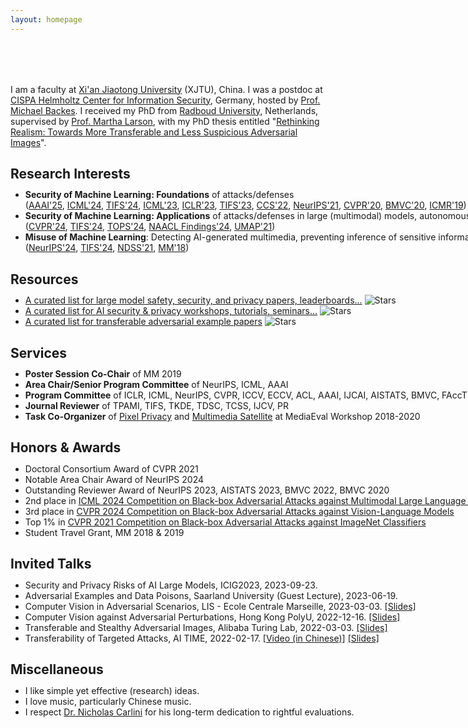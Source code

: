 ```yaml
---
layout: homepage
---
```


<h1 id="about-me"></h1>

<h2 style="margin: 80px 0px 10px;"></h2>

I am a faculty at [Xi'an Jiaotong University](http://en.xjtu.edu.cn/XJTU_Introduction/Introduction.htm) (XJTU), China. I was a postdoc at [CISPA Helmholtz Center for Information Security](https://cispa.de/en/about), Germany, hosted by [Prof. Michael Backes](https://michaelbackes.eu/aboutme.html).
I received my PhD from [Radboud University](https://www.ru.nl/english/), Netherlands, supervised by [Prof. Martha Larson](https://www.ru.nl/english/people/larson-m/), with my PhD thesis entitled "<a href="https://repository.ubn.ru.nl/handle/2066/245409">Rethinking Realism: Towards More Transferable and Less Suspicious Adversarial Images</a>".

## Research Interests
<ul style="margin:-5px 0 25px;width:950px">
  <li><strong>Security of Machine Learning: Foundations</strong> of attacks/defenses<br>
    (<a href="https://zhengyuzhao.github.io/publications/">AAAI'25</a>, <a href="https://arxiv.org/abs/2312.07364">ICML'24</a>, <a href="https://arxiv.org/abs/2305.05875">TIFS'24</a>, <a href="https://arxiv.org/abs/2301.13838">ICML'23</a>, <a href="https://openreview.net/forum?id=zKvm1ETDOq">ICLR'23</a>, <a href="https://arxiv.org/abs/2011.06690">TIFS'23</a>, <a href="https://arxiv.org/abs/2208.14933">CCS'22</a>, <a href="https://arxiv.org/abs/2012.11207">NeurIPS'21</a>, <a href="https://arxiv.org/abs/1911.02466">CVPR'20</a>, <a href="https://arxiv.org/abs/2002.01008">BMVC'20</a>, <a href="https://arxiv.org/abs/1901.10332">ICMR'19</a>)</li>
  <li><strong>Security of Machine Learning: Applications</strong> of attacks/defenses in large (multimodal) models, autonomous driving...<br>
    (<a href="https://arxiv.org/abs/2312.07364">CVPR'24</a>, <a href="https://arxiv.org/abs/2305.05875">TIFS'24</a>, <a href="https://arxiv.org/abs/2205.15128">TOPS'24</a>, <a href="https://arxiv.org/abs/2301.13838">NAACL Findings'24</a>, <a href="https://dl.acm.org/doi/abs/10.1145/3450613.3456832">UMAP'21</a>)</li>
  <li><strong>Misuse of Machine Learning</strong>: Detecting AI-generated multimedia, preventing inference of sensitive information...<br>
    (<a href="https://zhengyuzhao.github.io/publications/">NeurIPS'24</a>, <a href="https://ieeexplore.ieee.org/document/10689267">TIFS'24</a>, <a href="https://arxiv.org/abs/2011.09877">NDSS'21</a>, <a href="https://arxiv.org/abs/1807.08624">MM'18</a>)</li>
</ul>


## Resources 
<ul style="margin:-5px 0 25px;width:950px">
  <li><a href="https://github.com/ThuCCSLab/lm-ssp">A curated list for large model safety, security, and privacy papers, leaderboards...</a>  <img alt="Stars" src="https://img.shields.io/github/stars/ThuCCSLab/lm-ssp"></li>
  <li><a href="https://github.com/ZhengyuZhao/AI-Security-and-Privacy-Events">A curated list for AI security & privacy workshops, tutorials, seminars...</a>  <img alt="Stars" src="https://img.shields.io/github/stars/ZhengyuZhao/AI-Security-and-Privacy-Events"></li>
  <li><a href="https://github.com/ZhengyuZhao/TransferAttackEval">A curated list for transferable adversarial example papers</a>  <img alt="Stars" src="https://img.shields.io/github/stars/ZhengyuZhao/TransferAttackEval"></li>
</ul>


## Services
<ul style="margin:-5px 0 25px;width:950px">
  <li><strong>Poster Session Co-Chair</strong> of MM 2019</li>
  <li><strong>Area Chair/Senior Program Committee</strong> of NeurIPS, ICML, AAAI</li>
  <li><strong>Program Committee</strong> of ICLR, ICML, NeurIPS, CVPR, ICCV, ECCV, ACL, AAAI, IJCAI, AISTATS, BMVC, FAccT</li>
  <li><strong>Journal Reviewer</strong> of TPAMI, TIFS, TKDE, TDSC, TCSS, IJCV, PR</li>
  <li><strong>Task Co-Organizer</strong> of <a href="https://multimediaeval.github.io/editions/2020/tasks/pixelprivacy/">Pixel Privacy</a> and <a href="http://www.multimediaeval.org/mediaeval2019/multimediasatellite/">Multimedia Satellite</a> at MediaEval Workshop 2018-2020</li>
</ul>

## Honors & Awards 
<ul style="margin:-5px 0 25px;width:950px">
<li>Doctoral Consortium Award of CVPR 2021</li>
<li>Notable Area Chair Award of NeurIPS 2024</li>
<li>Outstanding Reviewer Award of NeurIPS 2023, AISTATS 2023, BMVC 2022, BMVC 2020</li>
<li>2nd place in <a href="https://icml-tifa.github.io/challenges/track1/">ICML 2024 Competition on Black-box Adversarial Attacks against Multimodal Large Language Models</a></li>
<li>3rd place in <a href="https://cvpr24-advml.github.io/">CVPR 2024 Competition on Black-box Adversarial Attacks against Vision-Language Models</a></li>
<li>Top 1% in <a href="https://aisecure-workshop.github.io/amlcvpr2021/">CVPR 2021 Competition on Black-box Adversarial Attacks against ImageNet Classifiers</a></li>
<li>Student Travel Grant, MM 2018 & 2019</li>  
</ul>  

## Invited Talks 
<ul style="margin:-5px 0 25px;width:950px">
<li>Security and Privacy Risks of AI Large Models, ICIG2023, 2023-09-23. </li> 
<li>Adversarial Examples and Data Poisons, Saarland University (Guest Lecture), 2023-06-19. </li> 
<li>Computer Vision in Adversarial Scenarios, LIS - Ecole Centrale Marseille, 2023-03-03. <a href="./assets/img/Talk_Marseille.pdf">[Slides]</a> </li> 
<li>Computer Vision against Adversarial Perturbations, Hong Kong PolyU, 2022-12-16. <a href="./assets/img/PolyU_ZhengyuZhao.pdf">[Slides]</a> </li> 
<li>Transferable and Stealthy Adversarial Images, Alibaba Turing Lab, 2022-03-03. <a href="./assets/img/AIibaba_ZhengyuZhao.pdf">[Slides]</a> </li> 
<li>Transferability of Targeted Attacks, AI TIME, 2022-02-17. <a href="https://www.bilibili.com/video/BV1X44y1H7S4?spm_id_from=333.999.0.0">[Video (in Chinese)]</a> <a href="./assets/img/AITIME_ZhengyuZhao.pdf">[Slides]</a> </li>
</ul>

<!--
## Teaching
<ul style="margin:-5px 0 25px;width:950px">
<li>Teaching Assistant, <a href="https://cms.cispa.saarland/amlm2023/">Advanced Lecture: Attacks Against Machine Learning Models</a> (2023 Summer), Saarland University</li>
</ul>  
-->

## Miscellaneous
<ul style="margin:-5px 0 25px;width:950px">
<li>I like simple yet effective (research) ideas.</li>
<li>I love music, particularly Chinese music.</li>
<li>I respect <a href="https://nicholas.carlini.com/">Dr. Nicholas Carlini</a> for his long-term dedication to rightful evaluations.</li>
  
<!--
## Contact
**Address:** [Xi'an Jiaotong University](http://en.xjtu.edu.cn/)
-->
